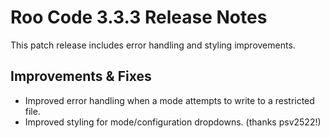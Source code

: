 # Roo Code 3.3.3 Release Notes

This patch release includes error handling and styling improvements.

## Improvements & Fixes

*   Improved error handling when a mode attempts to write to a restricted file.
*   Improved styling for mode/configuration dropdowns. (thanks psv2522!)